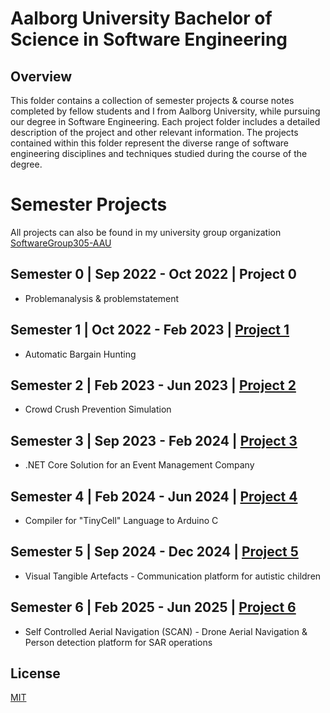 # Aalborg University Bachelor of Science in Software Engineering

## Overview
This folder contains a collection of semester projects & course notes completed by fellow students and I from Aalborg University, while pursuing our degree in Software Engineering. Each project folder includes a detailed description of the project and other relevant information. The projects contained within this folder represent the diverse range of software engineering disciplines and techniques studied during the course of the degree.

# Semester Projects

All projects can also be found in my university group organization [SoftwareGroup305-AAU](https://github.com/SoftwareGroup305-AAU)

## Semester 0 | Sep 2022 - Oct 2022 | Project 0

- Problemanalysis & problemstatement

## Semester 1 | Oct 2022 - Feb 2023 | [Project 1](https://github.com/Emilprivate/Esd.EDU/tree/main/AAU-BSc-Software/Project-P1)

- Automatic Bargain Hunting

## Semester 2 | Feb 2023 - Jun 2023 | [Project 2](https://github.com/Emilprivate/Esd.EDU/tree/main/AAU-BSc-Software/Project-P2)

- Crowd Crush Prevention Simulation

## Semester 3 | Sep 2023 - Feb 2024 | [Project 3](https://github.com/Emilprivate/Esd.EDU/tree/main/AAU-BSc-Software/Project-P3)

- .NET Core Solution for an Event Management Company

## Semester 4 | Feb 2024 - Jun 2024 | [Project 4](https://github.com/Emilprivate/Esd.EDU/tree/main/AAU-BSc-Software/Project-P4)
- Compiler for "TinyCell" Language to Arduino C

## Semester 5 | Sep 2024 - Dec 2024 | [Project 5](https://github.com/Emilprivate/Esd.EDU/tree/main/AAU-BSc-Software/Project-P5)
- Visual Tangible Artefacts - Communication platform for autistic children

## Semester 6 | Feb 2025 - Jun 2025 | [Project 6](https://github.com/Emilprivate/Esd.EDU/tree/main/AAU-BSc-Software/Project-P6)
- Self Controlled Aerial Navigation (SCAN) - Drone Aerial Navigation & Person detection platform for SAR operations 

## License

[MIT](https://choosealicense.com/licenses/mit/)
